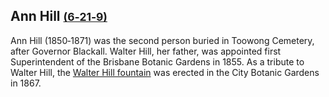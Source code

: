 ## Ann Hill <small>[(6‑21‑9)](https://brisbane.discovereverafter.com/profile/31806538 "Go to Memorial Information" )</small>

Ann Hill (1850‑1871) was the second person buried in Toowong Cemetery, after Governor Blackall. Walter Hill, her father, was appointed first Superintendent of the Brisbane Botanic Gardens in 1855. As a tribute to Walter Hill, the [Walter Hill fountain](https://apps.des.qld.gov.au/heritage-register/detail/?id=600067#) was erected in the City Botanic Gardens in 1867. 
